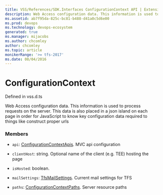 ```yaml
---
title: VSS/References/SDK.Interfaces ConfigurationContext API | Extensions for Azure DevOps Services
description: Web Access configuration data. This information is used to process requests on the server.  This data is also placed in a json island on each page in order for JavaScript to know key configuration data required to things like construct proper urls
ms.assetid: ab7f95da-825c-bc81-b488-d41a0c5d6e00
ms.prod: devops
ms.technology: devops-ecosystem
generated: true
ms.manager: mijacobs
ms.author: chcomley
author: chcomley
ms.topic: article
monikerRange: '>= tfs-2017'
ms.date: 08/04/2016
---
```


# ConfigurationContext

Defined in vss.d.ts


Web Access configuration data. This information is used to process requests on the server.  This data is also placed in a json island on each page in order for JavaScript to know key configuration data required to things like construct proper urls 

### Members

* `api`: [ConfigurationContextApis](../../../VSS/References/SDK_Interfaces/ConfigurationContextApis.md). MVC api configuration

* `clientHost`: string. Optional name of the client (e.g. TEE) hosting the page

* `isHosted`: boolean. 

* `mailSettings`: [TfsMailSettings](../../../VSS/References/SDK_Interfaces/TfsMailSettings.md). Current mail settings for TFS

* `paths`: [ConfigurationContextPaths](../../../VSS/References/SDK_Interfaces/ConfigurationContextPaths.md). Server resource paths

